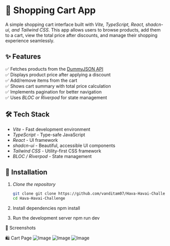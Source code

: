 # 🛒 Shopping Cart App

A simple shopping cart interface built with *Vite, TypeScript, React, shadcn-ui, and Tailwind CSS*. This app allows users to browse products, add them to a cart, view the total price after discounts, and manage their shopping experience seamlessly.  

## ✨ Features

✅ Fetches products from the [DummyJSON API](https://dummyjson.com/products)  
✅ Displays product price after applying a discount  
✅ Add/remove items from the cart  
✅ Shows cart summary with total price calculation  
✅ Implements pagination for better navigation  
✅ Uses *BLOC or Riverpod* for state management  

## 🛠 Tech Stack

- *Vite* - Fast development environment  
- *TypeScript* - Type-safe JavaScript  
- *React* - UI framework  
- *shadcn-ui* - Beautiful, accessible UI components  
- *Tailwind CSS* - Utility-first CSS framework  
- *BLOC / Riverpod* - State management  

## 🚀 Installation

1. *Clone the repository*  
   ```sh
   git clone git clone https://github.com/vanditam07/Hava-Havai-Challenge
   cd Hava-Havai-Challenge
2. Install dependencies
      npm install

3. Run the development server
      npm run dev

📸 Screenshots
    
🛍 Cart Page
![Image](https://github.com/user-attachments/assets/2730829f-b3fd-4546-a843-f0b9e889a10d)
![Image](https://github.com/user-attachments/assets/bb983dfe-7caf-4c04-8d15-d3ee36822261)
![Image](https://github.com/user-attachments/assets/e91f6971-ad31-4fad-906e-00f7a3b96a86)
